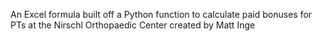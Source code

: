 An Excel formula built off a Python function to calculate paid bonuses for PTs at the Nirschl Orthopaedic Center created by Matt Inge
